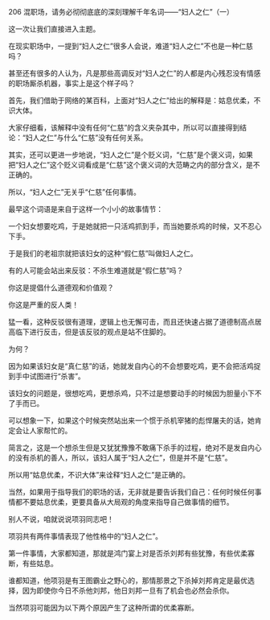 206 混职场，请务必彻彻底底的深刻理解千年名词——“妇人之仁”（一）



这一次让我们直接进入主题。

在现实职场中，一提到“妇人之仁”很多人会说，难道“妇人之仁”不也是一种仁慈吗？

甚至还有很多的人认为，凡是那些高调反对“妇人之仁”的人都是内心残忍没有情感的职场厮杀机器，事实上是这个样子吗？



首先，我们借助于网络的某百科，上面对“妇人之仁”给出的解释是：姑息优柔，不识大体。

大家仔细看，该解释中没有任何“仁慈”的含义夹杂其中，所以可以直接得到结论：“妇人之仁”与什么“仁慈”没有任何关系。

其实，还可以更进一步地说，“妇人之仁”是个贬义词，“仁慈”是个褒义词，如果把“妇人之仁”这个贬义词看成是“仁慈”这个褒义词的大范畴之内的部分含义，是不正确的。

所以，“妇人之仁”无关乎“仁慈”任何事情。



最早这个词语是来自于这样一个小小的故事情节：

一个妇女想要吃鸡，于是她就把一只活鸡抓到手，而当她要杀鸡的时候，又不忍心下手。

于是我们的老祖宗就把该妇女的这种“假仁慈”叫做妇人之仁。

有的人可能会站出来反驳：不杀生难道就是“假仁慈”吗？

你这是提倡什么道德观和价值观？

你这是严重的反人类！



猛一看，这种反驳很有道理，逻辑上也无懈可击，而且还快速占据了道德制高点居高临下进行反击，但是该反驳的观点是站不住脚的。

为何？

因为如果该妇女是“真仁慈”的话，她就发自内心的不会想要吃鸡，更不会把活鸡捉到手中试图进行“杀害”。

该妇女的问题是，很想吃鸡，更想杀鸡，只不过是想要动手的时候因为胆量小下不了手而已。

可以想象一下，如果这个时候突然站出来一个惯于杀机宰猪的彪悍屠夫的话，她肯定会让人家帮忙的。

简言之，这是一个想杀生但是又犹犹豫豫不敢痛下杀手的过程，绝对不是发自内心的没有杀机的善人，所以，该妇人属于“妇人之仁”，但是并不是“仁慈”。

所以用“姑息优柔，不识大体”来诠释“妇人之仁”是正确的。

当然，如果用于指导我们的职场的话，无非就是要告诉我们自己：任何时候任何事情都不要姑息优柔，更要具备从大局观的角度来指导自己做事情的细节。



别人不说，咱就说说项羽同志吧！

项羽共有两件事情表现了他性格中的“妇人之仁”。

第一件事情，大家都知道，那就是鸿门宴上对是否杀刘邦有些犹豫，有些优柔寡断，有些姑息。

谁都知道，他项羽是有王图霸业之野心的，那情那景之下杀掉刘邦肯定是最优选择，因为即使你今日不杀他刘邦，他日刘邦一旦有了机会也必然会杀你。

当然项羽可能因为以下两个原因产生了这种所谓的优柔寡断。

